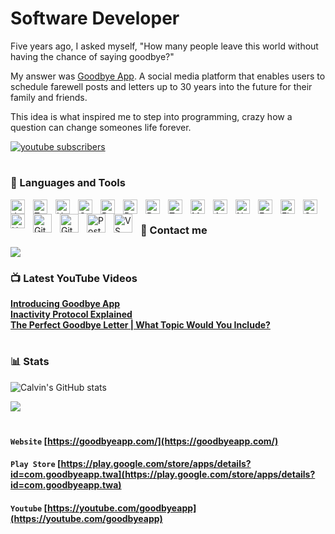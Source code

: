 # Software Developer 

   Five years ago, I asked myself, "How many people leave this world without having the chance of saying goodbye?"
   
   My answer was [Goodbye App](https://goodbyeapp.com/). A social media platform that enables users to schedule farewell posts and letters up to 30 years into the future for their family and friends. 
   
   This idea is what inspired me to step into programming, crazy how a question can change someones life forever.

   <p align="left">
      <a href="https://www.youtube.com/@goodbyeapp?sub_confirmation=1">
         <img alt="youtube subscribers" title="Subscribe to Goodbye App's YouTube channel" src="https://custom-icon-badges.demolab.com/youtube/channel/subscribers/UCeAG5cAQLzfD8Zgk_-Uzqnw?color=%23E05D44&label=SUBSCRIBE&logo=video&logoColor=white&style=for-the-badge&labelColor=CE4630"/></a> 
   </p>
   
   #

### 🧰 Languages and Tools

<!-- Core Languages -->
<img align="left" alt="JavaScript" width="23px" style="padding-right:10px;" src="https://cdn.jsdelivr.net/gh/devicons/devicon/icons/javascript/javascript-plain.svg" />
<img align="left" alt="TypeScript" width="23px" style="padding-right:10px;" src="https://cdn.jsdelivr.net/gh/devicons/devicon/icons/typescript/typescript-plain.svg" />
<img align="left" alt="HTML" width="23px" style="padding-right:10px;" src="https://cdn.jsdelivr.net/gh/devicons/devicon/icons/html5/html5-plain.svg" />
<img align="left" alt="CSS" width="23px" style="padding-right:10px;" src="https://cdn.jsdelivr.net/gh/devicons/devicon/icons/css3/css3-plain.svg" />

<!-- Frameworks and Libraries -->
<img align="left" alt="React" width="23px" style="padding-right:10px;" src="https://cdn.jsdelivr.net/gh/devicons/devicon/icons/react/react-original.svg" />
<img align="left" alt="Redux" width="23px" style="padding-right:10px;" src="https://cdn.jsdelivr.net/gh/devicons/devicon@latest/icons/redux/redux-original.svg" />
<img align="left" alt="React Router" width="23px" style="padding-right:10px;" src="https://cdn.jsdelivr.net/gh/devicons/devicon@latest/icons/reactrouter/reactrouter-original.svg" />
<img align="left" alt="Tailwind" width="23px" style="padding-right:10px;" src="https://cdn.jsdelivr.net/gh/devicons/devicon@latest/icons/tailwindcss/tailwindcss-original.svg" />          
<img align="left" alt="Material UI" width="23px" style="padding-right:10px;" src="https://cdn.jsdelivr.net/gh/devicons/devicon@latest/icons/materialui/materialui-original.svg" />
<img align="left" alt="Axios" width="23px" style="padding-right:10px;" src="https://cdn.jsdelivr.net/gh/devicons/devicon@latest/icons/axios/axios-plain.svg" />

<!-- Backend and Cloud -->
<img align="left" alt="NodeJS" width="23px" style="padding-right:10px;" src="https://cdn.jsdelivr.net/gh/devicons/devicon/icons/nodejs/nodejs-original.svg" />
<img align="left" alt="Express" width="23px" style="padding-right:10px;" src="https://cdn.jsdelivr.net/gh/devicons/devicon@latest/icons/express/express-original.svg" />          
<img align="left" alt="Firebase" width="23px" style="padding-right:10px;" src="https://cdn.jsdelivr.net/gh/devicons/devicon@latest/icons/firebase/firebase-original.svg" />
<img align="left" alt="Google Cloud Platform" width="23px" style="padding-right:10px;" src="https://cdn.jsdelivr.net/gh/devicons/devicon@latest/icons/googlecloud/googlecloud-original.svg" />
<img align="left" alt="Handlebars" width="23px" style="padding-right:10px;" src="https://cdn.jsdelivr.net/gh/devicons/devicon@latest/icons/handlebars/handlebars-original.svg" />
          
<!-- Tools -->
<img align="left" alt="Git" width="30px" style="padding-right:10px;" src="https://cdn.jsdelivr.net/gh/devicons/devicon/icons/git/git-original.svg" />
<img align="left" alt="GitHub" width="30px" style="padding-right:10px;" src="https://cdn.jsdelivr.net/gh/devicons/devicon/icons/github/github-original.svg" />
<img align="left" alt="Postman" width="30px" style="padding-right:10px;" src="https://cdn.jsdelivr.net/gh/devicons/devicon@latest/icons/postman/postman-original.svg" />
<img align="left" alt="VS Code" width="30px" style="padding-right:10px;" src="https://cdn.jsdelivr.net/gh/devicons/devicon@latest/icons/vscode/vscode-original.svg" />          
<!-- <img align="left" alt="Slack" width="30px" style="padding-right:10px;" src="https://cdn.jsdelivr.net/gh/devicons/devicon@latest/icons/slack/slack-original.svg" /> when future job! -->
<!-- <img align="left" alt="Tailwind CSS" width="30px" style="padding-right:10px;" src="https://cdn.jsdelivr.net/gh/devicons/devicon@latest/icons/tailwindcss/tailwindcss-original-wordmark.svg" /> when future job! -->
          
          
<br />


### 📨 Contact me
  <a href="https://www.linkedin.com/in/calvinjamesheath/">
    <img src="https://img.shields.io/badge/linkedin-1DA1F2?style=for-the-badge&logo=linkedin&logoColor=white" />    
  </a>
<br />

### 📺 Latest YouTube Videos
**[Introducing Goodbye App](https://www.youtube.com/watch?v=1-xATA1lZUc)**
<br />
**[Inactivity Protocol Explained](https://www.youtube.com/watch?v=3fTUwY2Sxxw&t=4s)**
<br />
**[The Perfect Goodbye Letter | What Topic Would You Include?](https://www.youtube.com/watch?v=TLze4jPOIp4)**

#

### 📊 Stats

![Calvin's GitHub stats](https://github-readme-stats.vercel.app/api?username=calvinjamesheath&show_icons=true&theme=default_repocard&hide_border=false)
<br />

![](https://github-readme-streak-stats.herokuapp.com/?user=calvinjamesheath&theme=highcontrast&hide_border=false)
#


#### **`Website`** [https://goodbyeapp.com/](https://goodbyeapp.com/) 
#### **`Play Store`**  [https://play.google.com/store/apps/details?id=com.goodbyeapp.twa](https://play.google.com/store/apps/details?id=com.goodbyeapp.twa)
#### **`Youtube`** [https://youtube.com/goodbyeapp](https://youtube.com/goodbyeapp)


 <!--
# 💻 Tech Stack:
![HTML5](https://img.shields.io/badge/html5-%23E34F26.svg?style=for-the-badge&logo=html5&logoColor=white) ![JavaScript](https://img.shields.io/badge/javascript-%23323330.svg?style=for-the-badge&logo=javascript&logoColor=%23F7DF1E) ![TypeScript](https://img.shields.io/badge/typescript-%23007ACC.svg?style=for-the-badge&logo=typescript&logoColor=white) ![Firebase](https://img.shields.io/badge/firebase-%23039BE5.svg?style=for-the-badge&logo=firebase) ![Google Cloud](https://img.shields.io/badge/GoogleCloud-%234285F4.svg?style=for-the-badge&logo=google-cloud&logoColor=white) ![Bootstrap](https://img.shields.io/badge/bootstrap-%238511FA.svg?style=for-the-badge&logo=bootstrap&logoColor=white) ![Express.js](https://img.shields.io/badge/express.js-%23404d59.svg?style=for-the-badge&logo=express&logoColor=%2361DAFB) ![MUI](https://img.shields.io/badge/MUI-%230081CB.svg?style=for-the-badge&logo=mui&logoColor=white) ![JWT](https://img.shields.io/badge/JWT-black?style=for-the-badge&logo=JSON%20web%20tokens) ![NodeJS](https://img.shields.io/badge/node.js-6DA55F?style=for-the-badge&logo=node.js&logoColor=white) ![React](https://img.shields.io/badge/react-%2320232a.svg?style=for-the-badge&logo=react&logoColor=%2361DAFB) ![React Router](https://img.shields.io/badge/React_Router-CA4245?style=for-the-badge&logo=react-router&logoColor=white) ![Redux](https://img.shields.io/badge/redux-%23593d88.svg?style=for-the-badge&logo=redux&logoColor=white) ![SASS](https://img.shields.io/badge/SASS-hotpink.svg?style=for-the-badge&logo=SASS&logoColor=white) ![Firebase](https://img.shields.io/badge/firebase-a08021?style=for-the-badge&logo=firebase&logoColor=ffcd34) ![Figma](https://img.shields.io/badge/figma-%23F24E1E.svg?style=for-the-badge&logo=figma&logoColor=white) ![Git](https://img.shields.io/badge/git-%23F05033.svg?style=for-the-badge&logo=git&logoColor=white) ![GitHub](https://img.shields.io/badge/github-%23121011.svg?style=for-the-badge&logo=github&logoColor=white)
# 📊 GitHub Stats:
![](https://github-readme-stats.vercel.app/api?username=calvinjamesheath&theme=highcontrast&hide_border=false&include_all_commits=true&count_private=true)<br/>
![](https://github-readme-streak-stats.herokuapp.com/?user=calvinjamesheath&theme=highcontrast&hide_border=false)<br/>
![](https://github-readme-stats.vercel.app/api/top-langs/?username=calvinjamesheath&theme=highcontrast&hide_border=false&include_all_commits=true&count_private=true&layout=compact)

---
[![](https://visitcount.itsvg.in/api?id=calvinjamesheath&icon=0&color=0)](https://visitcount.itsvg.in)

 -->


